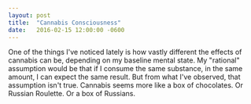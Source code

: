 ```yaml
---
layout: post
title:  "Cannabis Consciousness"
date:   2016-02-15 12:00:00 -0600
---
```

One of the things I've noticed lately is how vastly different the effects of cannabis can be, depending on my baseline mental state. My "rational" assumption would be that if I consume the same substance, in the same amount, I can expect the same result. But from what I've observed, that assumption isn't true. Cannabis seems more like a box of chocolates. Or Russian Roulette. Or a box of Russians.
